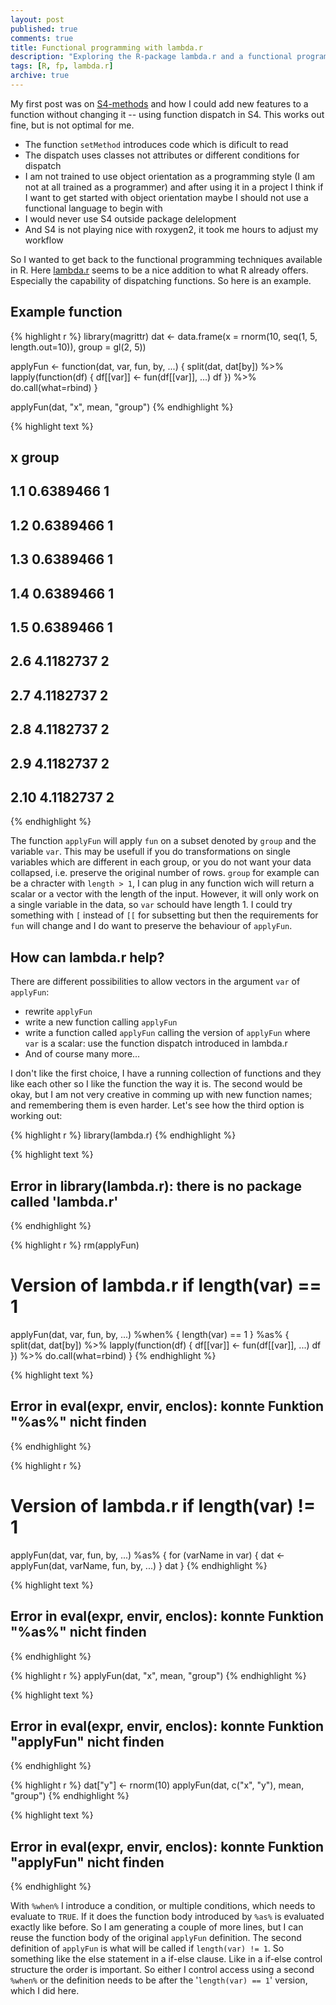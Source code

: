 ```yaml
---
layout: post
published: true
comments: true
title: Functional programming with lambda.r
description: "Exploring the R-package lambda.r and a functional programming style for data manipulation."
tags: [R, fp, lambda.r]
archive: true
---
```


My first post was on [S4-methods](/Introducing-S4-Methods/) and how I could add new features to a function without changing it -- using function dispatch in S4. This works out fine, but is not optimal for me.

- The function `setMethod` introduces code which is dificult to read
- The dispatch uses classes not attributes or different conditions for dispatch
- I am not trained to use object orientation as a programming style (I am not at all trained as a programmer) and after using it in a project I think if I want to get started with object orientation maybe I should not use a functional language to begin with
- I would never use S4 outside package delelopment
- And S4 is not playing nice with roxygen2, it took me hours to adjust my workflow

So I wanted to get back to the functional programming techniques available in R. Here [lambda.r](http://cran.r-project.org/web/packages/lambda.r/index.html) seems to be a nice addition to what R already offers. Especially the capability of dispatching functions. So here is an example.

## Example function


{% highlight r %}
library(magrittr)
dat <- data.frame(x = rnorm(10, seq(1, 5, length.out=10)), group = gl(2, 5))

applyFun <- function(dat, var, fun, by, ...) {
  split(dat, dat[by]) %>% lapply(function(df) {
    df[[var]] <- fun(df[[var]], ...)
    df
    }) %>% do.call(what=rbind)
  }

applyFun(dat, "x", mean, "group")
{% endhighlight %}



{% highlight text %}
##              x group
## 1.1  0.6389466     1
## 1.2  0.6389466     1
## 1.3  0.6389466     1
## 1.4  0.6389466     1
## 1.5  0.6389466     1
## 2.6  4.1182737     2
## 2.7  4.1182737     2
## 2.8  4.1182737     2
## 2.9  4.1182737     2
## 2.10 4.1182737     2
{% endhighlight %}

The function `applyFun` will apply `fun` on a subset denoted by `group` and the variable `var`. This may be usefull if you do transformations on single variables which are different in each group, or you do not want your data collapsed, i.e. preserve the original number of rows. `group` for example can be a chracter with `length > 1`, I can plug in any function wich will return a scalar or a vector with the length of the input. However, it will only work on a single variable in the data, so `var` schould have length 1. I could try something with `[` instead of `[[` for subsetting but then the requirements for `fun` will change and I do want to preserve the behaviour of `applyFun`.

## How can lambda.r help?

There are different possibilities to allow vectors in the argument `var` of `applyFun`:
* rewrite `applyFun`
* write a new function calling `applyFun`
* write a function called `applyFun` calling the version of `applyFun` where `var` is a scalar: use the function dispatch introduced in lambda.r
* And of course many more...

I don't like the first choice, I have a running collection of functions and they like each other so I like the function the way it is. The second would be okay, but I am not very creative in comming up with new function names; and remembering them is even harder. Let's see how the third option is working out:


{% highlight r %}
library(lambda.r)
{% endhighlight %}



{% highlight text %}
## Error in library(lambda.r): there is no package called 'lambda.r'
{% endhighlight %}



{% highlight r %}
rm(applyFun)

# Version of lambda.r if length(var) == 1
applyFun(dat, var, fun, by, ...) %when% {
  length(var) == 1
} %as% {
  split(dat, dat[by]) %>% lapply(function(df) {
    df[[var]] <- fun(df[[var]], ...)
    df
  }) %>% do.call(what=rbind)
}
{% endhighlight %}



{% highlight text %}
## Error in eval(expr, envir, enclos): konnte Funktion "%as%" nicht finden
{% endhighlight %}



{% highlight r %}
# Version of lambda.r if length(var) != 1
applyFun(dat, var, fun, by, ...) %as% {
  for (varName in var) {
    dat <- applyFun(dat, varName, fun, by, ...)
  }
  dat
}
{% endhighlight %}



{% highlight text %}
## Error in eval(expr, envir, enclos): konnte Funktion "%as%" nicht finden
{% endhighlight %}



{% highlight r %}
applyFun(dat, "x", mean, "group")
{% endhighlight %}



{% highlight text %}
## Error in eval(expr, envir, enclos): konnte Funktion "applyFun" nicht finden
{% endhighlight %}



{% highlight r %}
dat["y"] <- rnorm(10)
applyFun(dat, c("x", "y"), mean, "group")
{% endhighlight %}



{% highlight text %}
## Error in eval(expr, envir, enclos): konnte Funktion "applyFun" nicht finden
{% endhighlight %}

With `%when%` I introduce a condition, or multiple conditions, which needs to evaluate to `TRUE`. If it does the function body introduced by `%as%` is evaluated exactly like before. So I am generating a couple of more lines, but I can reuse the function body of the original `applyFun` definition. The second definition of `applyFun` is what will be called if `length(var) != 1`. So something like the else statement in a if-else clause. Like in a if-else control structure the order is important. So either I control access using a second `%when%` or the definition needs to be after the '`length(var) == 1`' version, which I did here.
